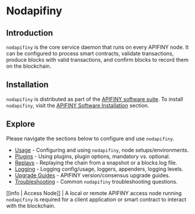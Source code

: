 # Nodapifiny

## Introduction

`nodapifiny` is the core service daemon that runs on every APIFINY node. It can be configured to process smart contracts, validate transactions, produce blocks with valid transactions, and confirm blocks to record them on the blockchain.

## Installation

`nodapifiny` is distributed as part of the [APIFINY software suite](https://github.com/APIFINY/apifiny/blob/master/README.md). To install `nodapifiny`, visit the [APIFINY Software Installation](../00_install/index.md) section.

## Explore

Please navigate the sections below to configure and use `nodapifiny`.

* [Usage](02_usage/index.md) - Configuring and using `nodapifiny`, node setups/environments.
* [Plugins](03_plugins/index.md) - Using plugins, plugin options, mandatory vs. optional.
* [Replays](04_replays/index.md) - Replaying the chain from a snapshot or a blocks.log file.
* [Logging](06_logging/index.md) - Logging config/usage, loggers, appenders, logging levels.
* [Upgrade Guides](07_upgrade-guides/index.md) - APIFINY version/consensus upgrade guides.
* [Troubleshooting](08_troubleshooting/index.md) - Common `nodapifiny` troubleshooting questions.

[[info | Access Node]]
| A local or remote APIFINY access node running `nodapifiny` is required for a client application or smart contract to interact with the blockchain.
